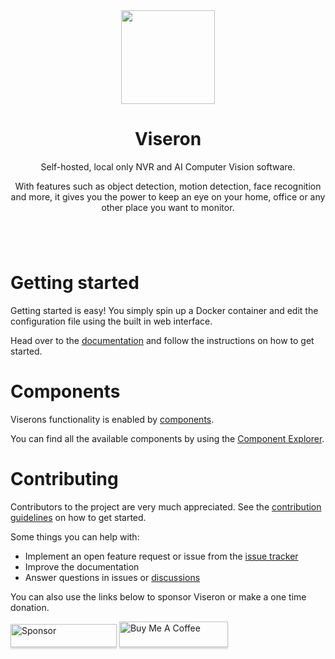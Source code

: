 <div align="center">
    <a href="https://github.com/roflcoopter/viseron">
        <img width="150" height="150" src="docs/static/img/viseron-logo.svg">
    </a>
    <br>
    <h1>Viseron</h1>
    <p>
        Self-hosted, local only NVR and AI Computer Vision software.
    </p>
    <p>
        With features such as object detection, motion detection, face recognition and more, it gives you the power to keep an eye on your home, office or any other place you want to monitor.
    </p>
    <h1></h1>
    <br>
</div>

# Getting started

Getting started is easy! You simply spin up a Docker container and edit the configuration file using the built in web interface.

Head over to the [documentation](https://viseron.netlify.app) and follow the instructions on how to get started.

# Components

Viserons functionality is enabled by [components](https://viseron.netlify.app/docs/documentation/configuration#components).

You can find all the available components by using the [Component Explorer](https://viseron.netlify.app/components-explorer/).

# Contributing

Contributors to the project are very much appreciated.
See the [contribution guidelines](https://viseron.netlify.app/docs/contributing) on how to get started.

Some things you can help with:

- Implement an open feature request or issue from the [issue tracker](https://github.com/roflcoopter/viseron/issues)
- Improve the documentation
- Answer questions in issues or [discussions](https://github.com/roflcoopter/viseron/discussions)

You can also use the links below to sponsor Viseron or make a one time donation.

<a href="https://github.com/sponsors/roflcoopter" target="_blank"><img src="docs/static/img/sponsor_button.png" alt="Sponsor" style="height: 37px !important;width: 170px !important;box-shadow: 0px 3px 2px 0px rgba(190, 190, 190, 0.5) !important;-webkit-box-shadow: 0px 3px 2px 0px rgba(190, 190, 190, 0.5)" ></a>
<a href="https://www.buymeacoffee.com/roflcoopter" target="_blank"><img src="https://www.buymeacoffee.com/assets/img/custom_images/orange_img.png" alt="Buy Me A Coffee" style="height: 41px !important;width: 174px !important;box-shadow: 0px 3px 2px 0px rgba(190, 190, 190, 0.5) !important;-webkit-box-shadow: 0px 3px 2px 0px rgba(190, 190, 190, 0.5) !important;" ></a>
